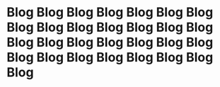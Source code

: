 # Blog Blog Blog Blog Blog Blog Blog Blog Blog Blog Blog Blog Blog Blog Blog Blog Blog Blog Blog Blog Blog Blog Blog Blog Blog Blog Blog Blog Blog
 
